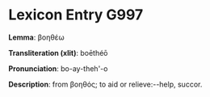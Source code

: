 # Lexicon Entry G997

**Lemma**: βοηθέω

**Transliteration (xlit)**: boēthéō

**Pronunciation**: bo-ay-theh'-o

**Description**:
from βοηθός; to aid or relieve:--help, succor.
